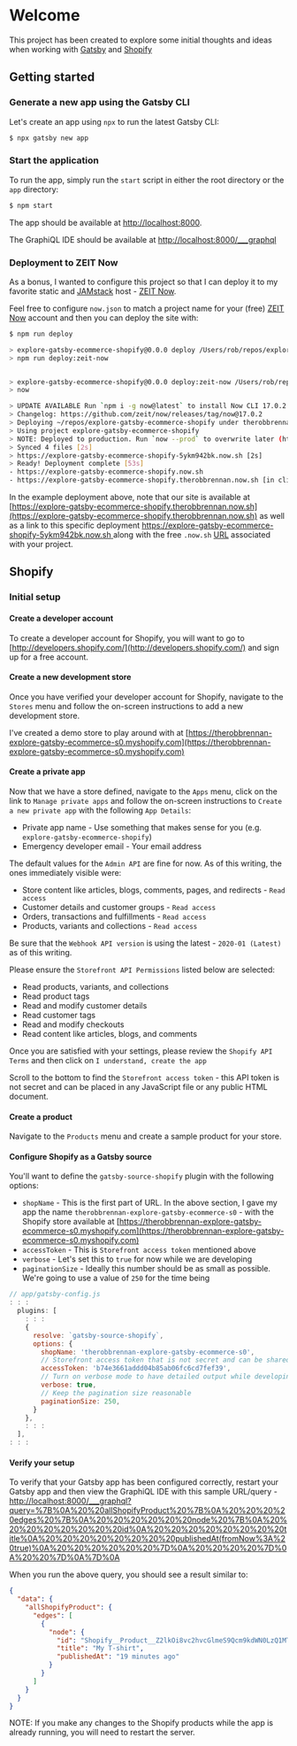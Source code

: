 # Welcome

This project has been created to explore some initial thoughts and ideas when working with [Gatsby](https://www.gatsbyjs.org) and [Shopify](https://www.shopify.com)

## Getting started

### Generate a new app using the Gatsby CLI

Let's create an app using `npx` to run the latest Gatsby CLI:

```sh
$ npx gatsby new app
```

### Start the application

To run the app, simply run the `start` script in either the root directory or the `app` directory:

```sh
$ npm start
```

The app should be available at [http://localhost:8000](http://localhost:8000).

The GraphiQL IDE should be available at [http://localhost:8000/___graphql](http://localhost:8000/___graphql)

### Deployment to ZEIT Now

As a bonus, I wanted to configure this project so that I can deploy it to my favorite static and [JAMstack](https://jamstack.org) host - [ZEIT Now](https://zeit.co).

Feel free to configure `now.json` to match a project name for your (free) [ZEIT Now](https://zeit.co) account and then you can deploy the site with:

```sh
$ npm run deploy

> explore-gatsby-ecommerce-shopify@0.0.0 deploy /Users/rob/repos/explore-gatsby-ecommerce-shopify
> npm run deploy:zeit-now


> explore-gatsby-ecommerce-shopify@0.0.0 deploy:zeit-now /Users/rob/repos/explore-gatsby-ecommerce-shopify
> now

> UPDATE AVAILABLE Run `npm i -g now@latest` to install Now CLI 17.0.2
> Changelog: https://github.com/zeit/now/releases/tag/now@17.0.2
> Deploying ~/repos/explore-gatsby-ecommerce-shopify under therobbrennan
> Using project explore-gatsby-ecommerce-shopify
> NOTE: Deployed to production. Run `now --prod` to overwrite later (https://zeit.ink/2F).
> Synced 4 files [2s]
> https://explore-gatsby-ecommerce-shopify-5ykm942bk.now.sh [2s]
> Ready! Deployment complete [53s]
- https://explore-gatsby-ecommerce-shopify.now.sh
- https://explore-gatsby-ecommerce-shopify.therobbrennan.now.sh [in clipboard]
```

In the example deployment above, note that our site is available at [https://explore-gatsby-ecommerce-shopify.therobbrennan.now.sh](https://explore-gatsby-ecommerce-shopify.therobbrennan.now.sh) as well as a link to this specific deployment [https://explore-gatsby-ecommerce-shopify-5ykm942bk.now.sh ](https://explore-gatsby-ecommerce-shopify-5ykm942bk.now.sh ) along with the free `.now.sh` [URL](https://explore-gatsby-ecommerce-shopify.now.sh) associated with your project.

## Shopify

### Initial setup

#### Create a developer account

To create a developer account for Shopify, you will want to go to [http://developers.shopify.com/](http://developers.shopify.com/) and sign up for a free account.

#### Create a new development store

Once you have verified your developer account for Shopify, navigate to the `Stores` menu and follow the on-screen instructions to add a new development store.

I've created a demo store to play around with at [https://therobbrennan-explore-gatsby-ecommerce-s0.myshopify.com](https://therobbrennan-explore-gatsby-ecommerce-s0.myshopify.com)

#### Create a private app

Now that we have a store defined, navigate to the `Apps` menu, click on the link to `Manage private apps` and follow the on-screen instructions to `Create a new private app` with the following `App Details`:

+ Private app name - Use something that makes sense for you (e.g. `explore-gatsby-ecommerce-shopify`)
+ Emergency developer email - Your email address

The default values for the `Admin API` are fine for now. As of this writing, the ones immediately visible were:

+ Store content like articles, blogs, comments, pages, and redirects - `Read access`
+ Customer details and customer groups - `Read access`
+ Orders, transactions and fulfillments - `Read access`
+ Products, variants and collections - `Read access`

Be sure that the `Webhook API version` is using the latest - `2020-01 (Latest)` as of this writing.

Please ensure the `Storefront API Permissions` listed below are selected:

+ Read products, variants, and collections
+ Read product tags
+ Read and modify customer details
+ Read customer tags
+ Read and modify checkouts
+ Read content like articles, blogs, and comments

Once you are satisfied with your settings, please review the `Shopify API Terms` and then click on `I understand, create the app`

Scroll to the bottom to find the `Storefront access token` - this API token is not secret and can be placed in any JavaScript file or any public HTML document.

#### Create a product

Navigate to the `Products` menu and create a sample product for your store.

#### Configure Shopify as a Gatsby source

You'll want to define the `gatsby-source-shopify` plugin with the following options:

+ `shopName` - This is the first part of URL. In the above section, I gave my app the name `therobbrennan-explore-gatsby-ecommerce-s0` - with the Shopify store available at [https://therobbrennan-explore-gatsby-ecommerce-s0.myshopify.com](https://therobbrennan-explore-gatsby-ecommerce-s0.myshopify.com)
+ `accessToken` - This is `Storefront access token` mentioned above
+ `verbose` - Let's set this to `true` for now while we are developing
+ `paginationSize` - Ideally this number should be as small as possible. We're going to use a value of `250` for the time being

```js
// app/gatsby-config.js
: : :
  plugins: [
    : : :
    {
      resolve: `gatsby-source-shopify`,
      options: {
        shopName: 'therobbrennan-explore-gatsby-ecommerce-s0',
        // Storefront access token that is not secret and can be shared with any JavaScript or public HTML file safely
        accessToken: 'b74e3661addd04b85ab06fc6cd7fef39',
        // Turn on verbose mode to have detailed output while developing with Gatsby and Shopify
        verbose: true,
        // Keep the pagination size reasonable
        paginationSize: 250,
      }
    },
    : : :
  ],
: : :
```

#### Verify your setup

To verify that your Gatsby app has been configured correctly, restart your Gatsby app and then view the GraphiQL IDE with this sample URL/query - [http://localhost:8000/___graphql?query=%7B%0A%20%20allShopifyProduct%20%7B%0A%20%20%20%20edges%20%7B%0A%20%20%20%20%20%20node%20%7B%0A%20%20%20%20%20%20%20%20id%0A%20%20%20%20%20%20%20%20title%0A%20%20%20%20%20%20%20%20publishedAt(fromNow%3A%20true)%0A%20%20%20%20%20%20%7D%0A%20%20%20%20%7D%0A%20%20%7D%0A%7D%0A](http://localhost:8000/___graphql?query=%7B%0A%20%20allShopifyProduct%20%7B%0A%20%20%20%20edges%20%7B%0A%20%20%20%20%20%20node%20%7B%0A%20%20%20%20%20%20%20%20id%0A%20%20%20%20%20%20%20%20title%0A%20%20%20%20%20%20%20%20publishedAt(fromNow%3A%20true)%0A%20%20%20%20%20%20%7D%0A%20%20%20%20%7D%0A%20%20%7D%0A%7D%0A)

When you run the above query, you should see a result similar to:

```json
{
  "data": {
    "allShopifyProduct": {
      "edges": [
        {
          "node": {
            "id": "Shopify__Product__Z2lkOi8vc2hvcGlmeS9Qcm9kdWN0LzQ1MTE3MTc1ODkxMjM=",
            "title": "My T-shirt",
            "publishedAt": "19 minutes ago"
          }
        }
      ]
    }
  }
}
```

NOTE: If you make any changes to the Shopify products while the app is already running, you will need to restart the server.
